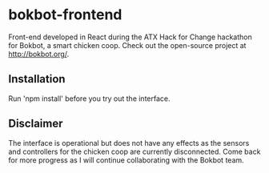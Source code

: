 # bokbot-frontend
Front-end developed in React during the ATX Hack for Change hackathon for Bokbot, a smart chicken coop. Check out the open-source project at http://bokbot.org/.

## Installation
Run 'npm install' before you try out the interface.

## Disclaimer
The interface is operational but does not have any effects as the sensors and controllers for the chicken coop are currently disconnected. Come back for more progress as I will continue collaborating with the Bokbot team.
